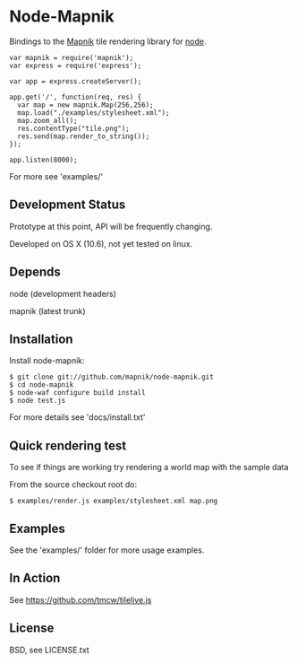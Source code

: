 
# Node-Mapnik
      
  Bindings to the [Mapnik](http://mapnik.org) tile rendering library for [node](http://nodejs.org).
  
    var mapnik = require('mapnik');
    var express = require('express');
    
    var app = express.createServer();
        
    app.get('/', function(req, res) {
      var map = new mapnik.Map(256,256);
      map.load("./examples/stylesheet.xml");
      map.zoom_all();
      res.contentType("tile.png");
      res.send(map.render_to_string());      
    });
    
    app.listen(8000);
  
  For more see 'examples/'


## Development Status
  
  Prototype at this point, API will be frequently changing.
  
  Developed on OS X (10.6), not yet tested on linux.


## Depends

  node (development headers)
  
  mapnik (latest trunk)


## Installation
  
  Install node-mapnik:
  
    $ git clone git://github.com/mapnik/node-mapnik.git
    $ cd node-mapnik
    $ node-waf configure build install
    $ node test.js

  For more details see 'docs/install.txt'


## Quick rendering test

  To see if things are working try rendering a world map with the sample data
  
  From the source checkout root do:
  
    $ examples/render.js examples/stylesheet.xml map.png

  
## Examples

  See the 'examples/' folder for more usage examples.


## In Action

  See https://github.com/tmcw/tilelive.js


## License

  BSD, see LICENSE.txt